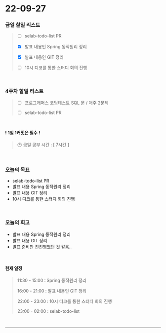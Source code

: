 # 22-09-27

### 금일 할일 리스트
> - [ ]  selab-todo-list PR
>
> - [x]  발표 내용인 Spring 동작원리 정리
>
> - [x]  발표 내용인 GIT 정리
>
> - [ ]  10시 디코를 통한 스터디 회의 진행

<br/>

### 4주차 할일 리스트  

> - [ ]  프로그래머스 코딩테스트 SQL 문 / 매주 2문제  
>
> - [ ]  selab-todo-list PR

<br/>

❗ **1일 1커밋은 필수** ❗
> 🕒 금일 공부 시간 :  [ 7시간 ]    
  
<br/>

### 오늘의 목표
- selab-todo-list PR
- 발표 내용 Spring 동작원리 정리
- 발표 내용 GIT 정리
- 10시 디코를 통한 스터디 회의 진행

<br>

### 오늘의 회고
- 발표 내용 Spring 동작원리 정리
- 발표 내용 GIT 정리
- 발표 준비만 진진행했던 것 같음..


<br>

#### 현재 일정  
> 11:30 - 15:00 : Spring 동작원리 정리
>
> 16:00 - 21:00 : 발표 내용인 GIT 정리
>
> 22:00 - 23:00 : 10시 디코를 통한 스터디 회의 진행
>
> 23:00 - 02:00 : selab-todo-list

<br/>

------------  